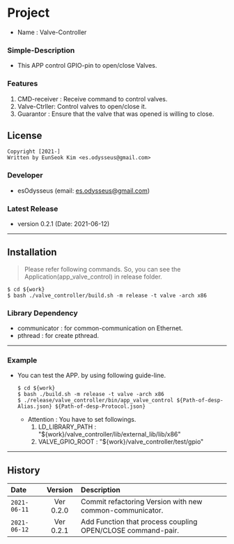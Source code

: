 # Project
- Name : Valve-Controller

### Simple-Description
- This APP control GPIO-pin to open/close Valves.

### Features
1. CMD-receiver : Receive command to control valves.
2. Valve-Ctrller: Control valves to open/close it.
3. Guarantor    : Ensure that the valve that was opened is willing to close.

## License
```
Copyright [2021-] 
Written by EunSeok Kim <es.odysseus@gmail.com>
```

### Developer
- esOdysseus (email: es.odysseus@gmail.com)

### Latest Release
- version 0.2.1 (Date: 2021-06-12)

---
## Installation
> Please refer following commands.
> So, you can see the Application(app_valve_control) in release folder.
```shell
$ cd ${work}
$ bash ./valve_controller/build.sh -m release -t valve -arch x86
```
### Library Dependency
- communicator : for common-communication on Ethernet.
- pthread      : for create pthread.

---
### Example
- You can test the APP. by using following guide-line.
   ```shell
   $ cd ${work}
   $ bash ./build.sh -m release -t valve -arch x86
   $ ./release/valve_controller/bin/app_valve_control ${Path-of-desp-Alias.json} ${Path-of-desp-Protocol.json}
   ```
   - Attention : You have to set followings.
      1. LD_LIBRARY_PATH : "${work}/valve_controller/lib/external_lib/lib/x86"
      2. VALVE_GPIO_ROOT : "${work}/valve_controller/test/gpio"

---
## History
Date | Version | Description
:----|:----:|:----
`2021-06-11` | Ver 0.2.0 | Commit refactoring Version with new common-communicator.
`2021-06-12` | Ver 0.2.1 | Add Function that process coupling OPEN/CLOSE command-pair.
